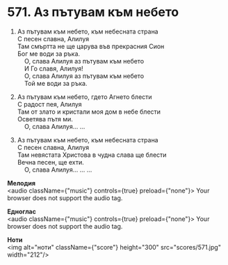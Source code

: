 # 571. Аз пътувам към небето  

1. Аз пътувам към небето, към небесната страна  
С песен славна, Алилуя  
Там смъртта не ще царува във прекрасния Сион  
Бог ме води за ръка.  
    О, слава Алилуя аз пътувам към небето  
    И Го славя, Алилуя!  
    О, слава Алилуя аз пътувам към небето  
    Той ме води за ръка.  

2. Аз пътувам към небето, гдето Агнето блести  
С радост пея, Алилуя  
Там от злато и кристали моя дом в небе блести  
Осветява пътя ми.  
    О, слава Алилуя... ...  

3. Аз пътувам към небето, към небесната страна  
С песен славна, Алилуя  
Там невястата Христова в чудна слава ще блести  
Вечна песен, ще ехти.  
    О, слава Алилуя... ... ...  

__Мелодия__  
<audio className={"music"} controls={true} preload={"none"}><source src="mp3/571.mp3" type="audio/mpeg"/>
Your browser does not support the audio tag.
</audio>  

__Едноглас__  
<audio className={"music"} controls={true} preload={"none"}><source src="transp/571.mp3" type="audio/mpeg"/>
Your browser does not support the audio tag.
</audio>  

__Ноти__  
<img alt="ноти" className={"score"} height="300" src="scores/571.jpg" width="212"/>
